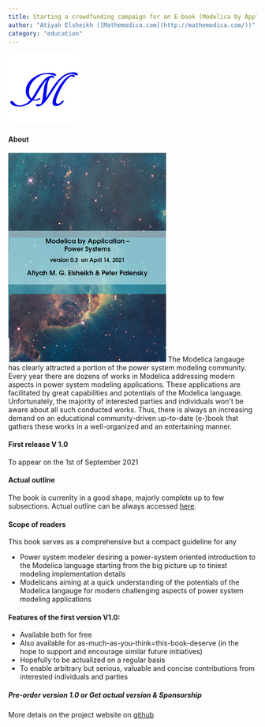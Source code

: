 ```yaml
---
title: Starting a crowdfunding campaign for an E-book (Modelica by Application -- Power Systems V0.3)
author: "Atiyah Elsheikh ([Mathemodica.com](http://mathemodica.com/))"
category: "education"
---
```


![Mathemodica logo](Mathemodica-logo-50.png)

#### About

![The (E-)book Cover](mathemodica-MPSCover0.3_50.png) The Modelica langauge has clearly attracted a portion of the power system modeling community. Every year there are dozens of works in Modelica addressing modern aspects in power system modeling applications. These applications are facilitated by great capabilities and potentials of the Modelica language. Unfortunately, the majority of interested parties and individuals won't be aware about all such conducted works. Thus, there is always an increasing demand on an educational community-driven up-to-date (e-)book that gathers these works in a well-organized and an entertaining manner. 

#### First release V 1.0 

To appear on the 1st of September 2021

#### Actual outline

The book is currenlty in a good shape, majorly complete up to few subsections. Actual outline can be always accessed 
[here](https://github.com/Mathemodica/ModelicaPowerSystemBook/blob/main/ModelicaPowerSys-outline.pdf). 

#### Scope of readers 

This book serves as a comprehensive but a compact guideline for any 

- Power system modeler desiring a power-system oriented introduction to the Modelica language starting from the big picture up to tiniest modeling implementation details    
- Modelicans aiming at a quick understanding of the potentials of the Modelica langauge for modern challenging aspects of power system modeling applications  

#### Features of the first version V1.0: 

- Available both for free 
- Also available for as-much-as-you-think=this-book-deserve (in the hope to support and encourage similar future initiatives)
- Hopefully to be actualized on a regular basis 
- To enable arbitrary but serious, valuable and concise contributions from interested individuals and parties  

#####  Pre-order version 1.0 or Get actual version & Sponsorship 
 
More detais on the project website on [github](https://github.com/Mathemodica/ModelicaPowerSystemBook/)
